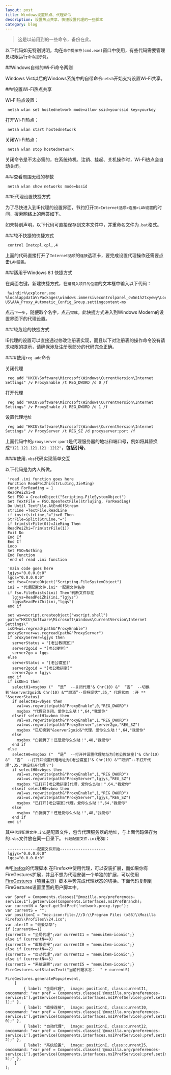 ```yaml
---
layout: post
title: Windows设置热点、代理命令
description: 设置热点共享、快捷设置代理的一些脚本
category: blog
---
```


>这是以前用到的一些命令，备份在此。

以下代码如无特别说明，均在`命令提示符(cmd.exe)`窗口中使用，有些代码需要管理员权限运行`命令提示符`。

##Windows自带的Wi-Fi命令两则

Windows Vist以后的Windows系统中的自带命令`netsh`开始支持设置Wi-Fi共享。

###设置Wi-Fi热点共享

Wi-Fi热点设置：

     netsh wlan set hostednetwork mode=allow ssid=yourssid key=yourkey

打开Wi-Fi热点：
     
     netsh wlan start hostednetwork
     
关闭Wi-Fi热点：
     
     netsh wlan stop hostednetwork
     
关闭命令是不太必需的，在系统待机、注销、挂起、关机操作时，Wi-Fi热点会自动关闭。

###查看周围无线的参数

     netsh wlan show networks mode=bssid

##IE代理设置快捷方式

为了尽快进入到IE代理的设置界面，节约打开`IE>Internet选项>连接>LAN设置`的时间，搜索网络上的解答如下。

如未特别声明，以下代码可直接保存到文本文件中，并重命名文件为`.bat`格式。

###较不快捷的快捷方式

     control Inetcpl.cpl,,4

上面的代码直接打开了`Internet选项`的`连接`选项卡，要完成设置代理操作还需要点击`LAN设置`。

###适用于Windows 8.1 快捷方式

在桌面右键，新建快捷方式，在`请键入项目的位置`的文本框中输入以下代码：

     %windir%\explorer.exe %localappdata%\Packages\windows.immersivecontrolpanel_cw5n1h2txyewy\LocalState\Indexed\Settings\en-US\AAA_Proxy_Automatic_Config_Group.settingcontent-ms

点击`下一步`，随便取个名字，点击`完成`。此快捷方式进入到Windows Modern的设置界面下的代理设置。

###较危险的快捷方式

IE代理的设置可以直接通过修改注册表实现，而且以下对注册表的操作命令没有请求权限的提示，请确保涉及注册表部分的代码完全正确。

####使用`reg add`命令

关闭代理

     reg add "HKCU\Software\Microsoft\Windows\CurrentVersion\Internet Settings" /v ProxyEnable /t REG_DWORD /d 0 /f
     
打开代理

     reg add "HKCU\Software\Microsoft\Windows\CurrentVersion\Internet Settings" /v ProxyEnable /t REG_DWORD /d 1 /f

设置代理地址

     reg add "HKCU\Software\Microsoft\Windows\CurrentVersion\Internet Settings" /v ProxyServer /t REG_SZ /d proxyserver:port /f

上面代码中的`proxyserver:port`是代理服务器的地址和端口号，例如将其替换成`"121.121.121.121：1212"`，**包括引号**。

####使用`.vbs`代码实现简单交互

以下代码是为内人所做。

     'read .ini function goes here
     Function ReadPeiZhi(strLuJing,JieMing)
     Const ForReading = 1
     ReadPeiZhi=0
     Set FSO = CreateObject("Scripting.FileSystemObject")
     Set TextFile = FSO.OpenTextFile(strlujing, ForReading)
     Do Until TextFile.AtEndOfStream 
     strLine =TextFile.ReadLine
     if instr(strLine,"=")<>0 Then
     StrFile=Split(StrLine,"=")
     if trim(strFile(0))=JieMing Then
     ReadPeiZhi=Trim(strFile(1))
     Exit Do
     End If
     End If
     Loop
     Set FSO=Nothing
     End Function
     'end of read .ini function

     'main code goes here
     lgjys="0.0.0.0:0"
     lgqs="0.0.0.0:0"
     set fso=CreateObject("Scripting.FileSystemObject")
     ini = "代理配置文件.ini" '配置文件名称
     if fso.FileExists(ini) Then'判断文件存在
       lgjys=ReadPeiZhi(ini,"lgjys")
       lgqs=ReadPeiZhi(ini,"lgqs")
     end if

     set ws=wscript.createobject("wscript.shell")
     path="HKCU\Software\Microsoft\Windows\CurrentVersion\Internet Settings\"
     isON=ws.regread(path&"ProxyEnable")
     proxyServer=ws.regread(path&"ProxyServer")
     if proxyServer=lgjys then
       serverStatus = "[老公教研室]"
       server2goid = "[老公寝室]"
       server2go = lgqs
     else
       serverStatus = "[老公寝室]"
       server2goid = "[老公教研室]"
       server2go = lgjys
     end if
     if isON=1 then
       selectH1=msgbox ("  “是”  --关闭代理"& Chr(10) &"  “否”  --切换到"&server2goid& Chr(10) &"“取消”--保持现状",35," 代理状态 ：开 ** "&serverStatus)
       if selectH1=vbyes then
         val=ws.regwrite(path&"ProxyEnable",0,"REG_DWORD")
         msgbox "代理已关闭，爱你么么哒！",64,"我爱你"
       elseif selectH1=vbno then
         val=ws.regwrite(path&"ProxyEnable",1,"REG_DWORD")
         val=ws.regwrite(path&"ProxyServer",server2go,"REG_SZ")
         msgbox "已切换到"&server2goid&"代理，爱你么么哒！",64,"我爱你"
       else
         msgbox "白折腾了！还是爱你么么哒！",48,"我爱你"
       end if
     else
       selectH0=msgbox ("  “是”  --打开并设置代理地址为[老公教研室]"& Chr(10) &"  “否”  --打开并设置代理地址为[老公寝室]"& Chr(10) &"“取消”--不打开代理",35,"确定打开代理？")
       if selectH0=vbyes then
         val=ws.regwrite(path&"ProxyEnable",1,"REG_DWORD")
         val=ws.regwrite(path&"ProxyServer",lgjys,"REG_SZ")
         msgbox "已打开[老公教研室]代理，爱你么么哒！",64,"我爱你"
       elseif selectH0=vbno then
         val=ws.regwrite(path&"ProxyEnable",1,"REG_DWORD")
         val=ws.regwrite(path&"ProxyServer",lgjys,"REG_SZ")
         msgbox "已打开[老公寝室]代理，爱你么么哒！",64,"我爱你"
       else
         msgbox "白折腾了！还是爱你么么哒！",48,"我爱你"
       end if
     end if
     
其中`代理配置文件.ini`是配置文件，包含代理服务器的地址，与上面代码保存为的`.vbs`文件放在同一目录下。
`代理配置文件.ini`形如：

     -------------配置文件开始--------------------
     lgjys="0.0.0.0:0"
     lgqs="0.0.0.0:0"
     
##[Firefox]的代理脚本
在Firefox中使用代理，可以安装扩展，而如果你有FireGestures扩展，并且不想为代理安装一个单独的扩展，可以使用[FireGestures]（[项目主页]）脚本手势完成代理状态的切换。下面代码复制到FireGestures设置里面的用户脚本中。

    var Spref = Components.classes["@mozilla.org/preferences-service;1"].getService(Components.interfaces.nsIPrefBranch);
    var currentN = Spref.getIntPref('network.proxy.type');
    var currentS = "";
    var positionI = "moz-icon:file:///D:\\Program Files (x86)\\Mozilla Firefox\\Profiles\\24.ico";
    var alertT = "最爱华华";
    if (currentN==1)
    {currentS = "全局代理";var currentI1 = "menuitem-iconic";}
    else if (currentN==0)
    {currentS = "直接连接";var currentI0 = "menuitem-iconic";}
    else if (currentN==2)
    {currentS = "自动代理";var currentI2 = "menuitem-iconic";}
    else if (currentN==5)
    {currentS = "系统设置";var currentI5 = "menuitem-iconic";}
    FireGestures.setStatusText("当前代理状态：  " + currentS)

    FireGestures.generatePopup(event,
        [
            { label: "全局代理",  image: positionI, class:currentI1, oncommand: "var pref = Components.classes['@mozilla.org/preferences-service;1'].getService(Components.interfaces.nsIPrefService);pref.setIntPref('network.proxy.type', 1);" },
            { label: "直接连接",  image: positionI, class:currentI0, oncommand: "var pref = Components.classes['@mozilla.org/preferences-service;1'].getService(Components.interfaces.nsIPrefService);pref.setIntPref('network.proxy.type', 0);" },
            { label: "自动代理",  image: positionI, class:currentI2, oncommand: "var pref = Components.classes['@mozilla.org/preferences-service;1'].getService(Components.interfaces.nsIPrefService);pref.setIntPref('network.proxy.type', 2);" },
            { label: "系统设置",  image: positionI, class:currentI5, oncommand: "var pref = Components.classes['@mozilla.org/preferences-service;1'].getService(Components.interfaces.nsIPrefService);pref.setIntPref('network.proxy.type', 5);" },
        ]
    );
    
[Firefox]:https://www.mozilla.org/en-US/firefox/new/
[FireGestures]:https://addons.mozilla.org/zh-CN/firefox/addon/firegestures/?src=search
[项目主页]:http://www.xuldev.org/firegestures/